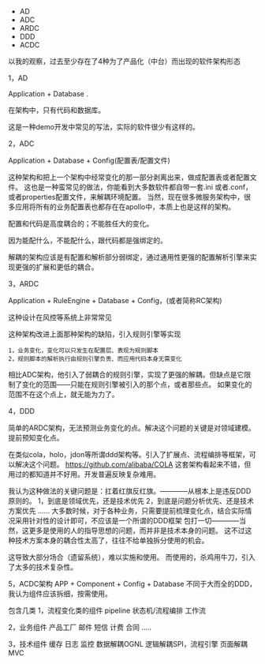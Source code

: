 * AD
* ADC
* ARDC
* DDD
* ACDC 


以我的观察，过去至少存在了4种为了产品化（中台）而出现的软件架构形态


1，AD

Application + Database .

在架构中，只有代码和数据库。

这是一种demo开发中常见的写法，实际的软件很少有这样的。

2，ADC

Application + Database  + Config(配置表/配置文件)

这种架构和把上一个架构中经常变化的那一部分剥离出来，做成配置表或者配置文件。
这也是一种蛮常见的做法，你能看到大多数软件都自带一套.ini 或者.conf，或者properties配置文件，来解耦环境配置。
当然，现在很多微服务架构中，很多应用将所有的业务配置表也都存在在apollo中，本质上也是这样的架构。


配置和代码是高度耦合的；不能胜任大的变化。

因为能配什么，不能配什么，跟代码都是强绑定的。

解耦的架构应该是有配置和解析部分弱绑定，通过通用性更强的配置解析引擎来实现更强的扩展和更低的耦合。

3，ARDC

Application + RuleEngine + Database  + Config，(或者简称RC架构)

这种设计在风控等系统上非常常见

这种架构改进上面那种架构的缺陷，引入规则引擎等实现

    1，业务变化，变化可以只发生在配置层、表现为规则脚本
    2，规则脚本的解析执行由规则引擎负责、而应用代码本身无需变化


相比ADC架构，他引入了弱耦合的规则引擎，实现了更强的解耦。但缺点是它限制了变化的范围——只能在规则引擎被引入的那个点，或者那些点。
如果变化的范围不在这个点上，就无能为力了。

4，DDD

简单的ARDC架构，无法预测业务变化的点。解决这个问题的关键是对领域建模。提前预知变化点。

在类似cola，holo，jdon等所谓ddd架构等。引入了扩展点、流程编排等框架，可以解决这个问题。
https://github.com/alibaba/COLA
这套架构看起来不错，但用过的都知道并不好用。开发普遍反映复杂难用。

我认为这种做法的关键问题是：扛着红旗反红旗。————从根本上是违反DDD原则的。
1，到底是领域优先，还是技术优先
2，到底是问题分析优先、还是技术方案优先
……
大多数时候，对于各种业务，只需要提前梳理变化点，结合实际情况采用针对性的设计即可，不应该是一个所谓的DDD框架
包打一切————当然，这更多是使用的人的指导思想的问题，而并非是技术本身的问题。
这不过这种技术方案本身的耦合性太高了，往往不给单独拆分使用的机会。

这导致大部分场合（遗留系统），难以实施和使用。
而使用的，杀鸡用牛刀，引入了太多的技术复杂性。


5，ACDC架构
APP + Component + Config + Database
不同于大而全的DDD，我认为组件应该拆细，按需使用。

包含几类
1，流程变化类的组件
    pipeline
    状态机/流程编排
    工作流

2，业务组件
    产品工厂
    邮件
    短信
    计费
    合同
    .....

3，技术组件
    缓存
    日志
    监控
    数据解耦OGNL
    逻辑解耦SPI，流程引擎
    页面解耦MVC

    



 
